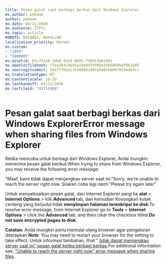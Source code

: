 ```yaml
---
title: Pesan galat saat berbagi berkas dari Windows Explorer
ms.author: pebaum
author: pebaum
ms.date: 04/21/2020
ms.audience: ITPro
ms.topic: article
ROBOTS: NOINDEX, NOFOLLOW
localization_priority: Normal
ms.custom:
- "1059"
- "5800005"
ms.assetid: b5c75a18-1db8-42e9-8b95-730913a61491
ms.openlocfilehash: f7ea3b4c0695a10e8df930b415660b8bdf061e85
ms.sourcegitcommit: 55eff703a17e500681d8fa6a87eb067019ade3cc
ms.translationtype: MT
ms.contentlocale: id-ID
ms.lasthandoff: 04/22/2020
ms.locfileid: "43714369"
---
```

# <a name="error-message-when-sharing-files-from-windows-explorer"></a><span data-ttu-id="f9545-102">Pesan galat saat berbagi berkas dari Windows Explorer</span><span class="sxs-lookup"><span data-stu-id="f9545-102">Error message when sharing files from Windows Explorer</span></span>

<span data-ttu-id="f9545-103">Ketika mencoba untuk berbagi dari Windows Explorer, Anda mungkin menerima pesan galat berikut:</span><span class="sxs-lookup"><span data-stu-id="f9545-103">When trying to share from Windows Explorer, you may receive the following error message:</span></span>
  
<span data-ttu-id="f9545-104">"Maaf, kami tidak dapat menjangkau server saat ini.</span><span class="sxs-lookup"><span data-stu-id="f9545-104">"Sorry, we're unable to reach the server right now.</span></span> <span data-ttu-id="f9545-105">Silakan coba lagi nanti "</span><span class="sxs-lookup"><span data-stu-id="f9545-105">Please try again later"</span></span>
  
<span data-ttu-id="f9545-106">Untuk menyelesaikan pesan galat, dari Internet Explorer pergi ke **alat** \> **Internet Options** \> klik **Advanced** tab, dan kemudian Kosongkan kotak centang yang berjudul tidak **menyimpan halaman terenkripsi ke disk**.</span><span class="sxs-lookup"><span data-stu-id="f9545-106">To resolve error message, from Internet Explorer go to **Tools** \> **Internet Options** \> click the **Advanced** tab, and then clear the checkbox titled **Do not save encrypted pages to disk**.</span></span>
  
 <span data-ttu-id="f9545-107">**Catatan**: Anda mungkin perlu memulai ulang browser agar pengaturan diterapkan.</span><span class="sxs-lookup"><span data-stu-id="f9545-107">**Note**: You may need to restart your browser for the setting to take effect.</span></span> <span data-ttu-id="f9545-108">Untuk informasi tambahan, lihat " [tidak dapat menjangkau server saat ini" pesan galat ketika berbagi berkas](https://go.microsoft.com/fwlink/?linkid=2022914).</span><span class="sxs-lookup"><span data-stu-id="f9545-108">For additional information see, ["Unable to reach the server right now" error message when sharing files](https://go.microsoft.com/fwlink/?linkid=2022914).</span></span>
  